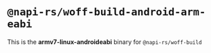 # `@napi-rs/woff-build-android-arm-eabi`

This is the **armv7-linux-androideabi** binary for `@napi-rs/woff-build`
